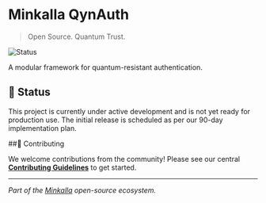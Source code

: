 # Minkalla QynAuth

> Open Source. Quantum Trust.

![Status](https://img.shields.io/badge/status-under%20active%20development-orange)

A modular framework for quantum-resistant authentication.

## 🚀 Status

This project is currently under active development and is not yet ready for production use. The initial release is scheduled as per our 90-day implementation plan.

##🤝 Contributing

We welcome contributions from the community! Please see our central [**Contributing Guidelines**](https://github.com/minkalla/.github/blob/main/CONTRIBUTING.md) to get started.

---

*Part of the [Minkalla](https://github.com/minkalla) open-source ecosystem.*
